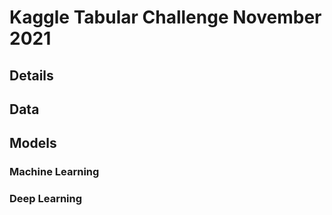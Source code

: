 # Kaggle Tabular Challenge November 2021

## Details

## Data

## Models

### Machine Learning

### Deep Learning
